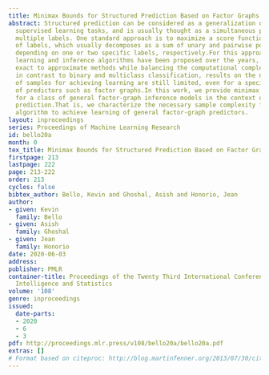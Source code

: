 ```yaml
---
title: Minimax Bounds for Structured Prediction Based on Factor Graphs
abstract: Structured prediction can be considered as a generalization of many standard
  supervised learning tasks, and is usually thought as a simultaneous prediction of
  multiple labels. One standard approach is to maximize a score function on the space
  of labels, which usually decomposes as a sum of unary and pairwise potentials, each
  depending on one or two specific labels, respectively.For this approach, several
  learning and inference algorithms have been proposed over the years, ranging from
  exact to approximate methods while balancing the computational complexity.However,
  in contrast to binary and multiclass classification, results on the necessary number
  of samples for achieving learning are still limited, even for a specific family
  of predictors such as factor graphs.In this work, we provide minimax lower bounds
  for a class of general factor-graph inference models in the context of structured
  prediction.That is, we characterize the necessary sample complexity for any conceivable
  algorithm to achieve learning of general factor-graph predictors.
layout: inproceedings
series: Proceedings of Machine Learning Research
id: bello20a
month: 0
tex_title: Minimax Bounds for Structured Prediction Based on Factor Graphs
firstpage: 213
lastpage: 222
page: 213-222
order: 213
cycles: false
bibtex_author: Bello, Kevin and Ghoshal, Asish and Honorio, Jean
author:
- given: Kevin
  family: Bello
- given: Asish
  family: Ghoshal
- given: Jean
  family: Honorio
date: 2020-06-03
address: 
publisher: PMLR
container-title: Proceedings of the Twenty Third International Conference on Artificial
  Intelligence and Statistics
volume: '108'
genre: inproceedings
issued:
  date-parts:
  - 2020
  - 6
  - 3
pdf: http://proceedings.mlr.press/v108/bello20a/bello20a.pdf
extras: []
# Format based on citeproc: http://blog.martinfenner.org/2013/07/30/citeproc-yaml-for-bibliographies/
---
```

